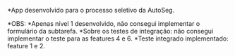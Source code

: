 *App desenvolvido para o processo seletivo da AutoSeg.

*OBS:
*Apenas nível 1 desenvolvido, não consegui implementar o formulário da subtarefa.
*Sobre os testes de integração: não consegui implementar o teste para as features 4 e 6.
*Teste integrado implementado: feature 1 e 2.